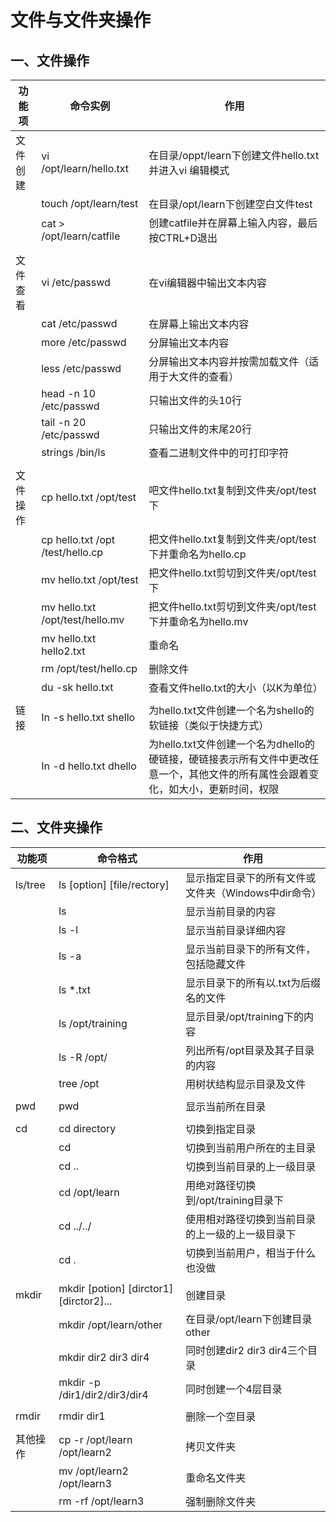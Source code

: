 # 文件与文件夹操作

## 一、文件操作

| 功能项   | 命令实例                         | 作用                                                         |
| -------- | -------------------------------- | ------------------------------------------------------------ |
| 文件创建 | vi /opt/learn/hello.txt          | 在目录/oppt/learn下创建文件hello.txt并进入vi 编辑模式        |
|          | touch /opt/learn/test            | 在目录/opt/learn下创建空白文件test                           |
|          | cat > /opt/learn/catfile         | 创建catfile并在屏幕上输入内容，最后按CTRL+D退出              |
|          |                                  |                                                              |
| 文件查看 | vi /etc/passwd                   | 在vi编辑器中输出文本内容                                     |
|          | cat /etc/passwd                  | 在屏幕上输出文本内容                                         |
|          | more /etc/passwd                 | 分屏输出文本内容                                             |
|          | less /etc/passwd                 | 分屏输出文本内容并按需加载文件（适用于大文件的查看）         |
|          | head -n 10 /etc/passwd           | 只输出文件的头10行                                           |
|          | tail -n 20 /etc/passwd           | 只输出文件的末尾20行                                         |
|          | strings /bin/ls                  | 查看二进制文件中的可打印字符                                 |
|          |                                  |                                                              |
| 文件操作 | cp hello.txt /opt/test           | 吧文件hello.txt复制到文件夹/opt/test下                       |
|          | cp hello.txt /opt /test/hello.cp | 把文件hello.txt复制到文件夹/opt/test下并重命名为hello.cp     |
|          | mv hello.txt /opt/test           | 把文件hello.txt剪切到文件夹/opt/test下                       |
|          | mv hello.txt /opt/test/hello.mv  | 把文件hello.txt剪切到文件夹/opt/test下并重命名为hello.mv     |
|          | mv hello.txt hello2.txt          | 重命名                                                       |
|          | rm /opt/test/hello.cp            | 删除文件                                                     |
|          | du -sk hello.txt                 | 查看文件hello.txt的大小（以K为单位）                         |
|          |                                  |                                                              |
| 链接     | In -s hello.txt shello           | 为hello.txt文件创建一个名为shello的软链接（类似于快捷方式）  |
|          | In -d hello.txt dhello           | 为hello.txt文件创建一个名为dhello的硬链接，硬链接表示所有文件中更改任意一个，其他文件的所有属性会跟着变化，如大小，更新时间，权限 |

## 二、文件夹操作

| 功能项   | 命令格式                                | 作用                                                 |
| -------- | --------------------------------------- | ---------------------------------------------------- |
| ls/tree  | ls [option] [file/rectory]              | 显示指定目录下的所有文件或文件夹（Windows中dir命令） |
|          | ls                                      | 显示当前目录的内容                                   |
|          | ls -l                                   | 显示当前目录详细内容                                 |
|          | ls -a                                   | 显示当前目录下的所有文件，包括隐藏文件               |
|          | ls *.txt                                | 显示目录下的所有以.txt为后缀名的文件                 |
|          | ls /opt/training                        | 显示目录/opt/training下的内容                        |
|          | ls -R /opt/                             | 列出所有/opt目录及其子目录的内容                     |
|          | tree /opt                               | 用树状结构显示目录及文件                             |
|          |                                         |                                                      |
| pwd      | pwd                                     | 显示当前所在目录                                     |
|          |                                         |                                                      |
| cd       | cd directory                            | 切换到指定目录                                       |
|          | cd                                      | 切换到当前用户所在的主目录                           |
|          | cd ..                                   | 切换到当前目录的上一级目录                           |
|          | cd /opt/learn                           | 用绝对路径切换到/opt/training目录下                  |
|          | cd ../../                               | 使用相对路径切换到当前目录的上一级的上一级目录下     |
|          | cd .                                    | 切换到当前用户，相当于什么也没做                     |
|          |                                         |                                                      |
| mkdir    | mkdir [potion] [dirctor1] [dirctor2]... | 创建目录                                             |
|          | mkdir /opt/learn/other                  | 在目录/opt/learn下创建目录other                      |
|          | mkdir dir2 dir3 dir4                    | 同时创建dir2 dir3 dir4三个目录                       |
|          | mkdir -p /dir1/dir2/dir3/dir4           | 同时创建一个4层目录                                  |
|          |                                         |                                                      |
| rmdir    | rmdir dir1                              | 删除一个空目录                                       |
|          |                                         |                                                      |
| 其他操作 | cp -r /opt/learn /opt/learn2            | 拷贝文件夹                                           |
|          | mv /opt/learn2 /opt/learn3              | 重命名文件夹                                         |
|          | rm -rf /opt/learn3                      | 强制删除文件夹                                       |

